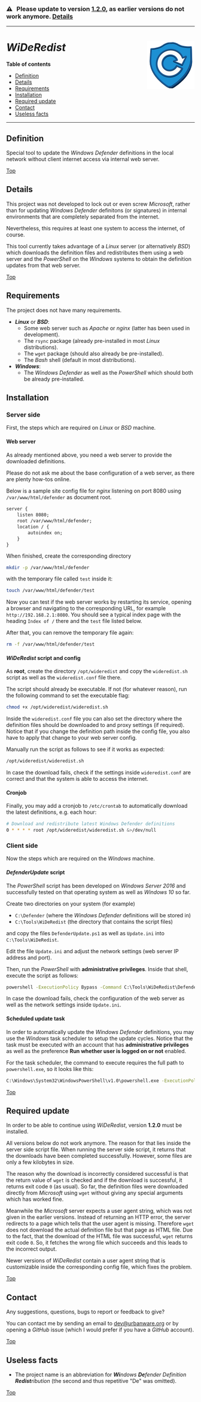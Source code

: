 ### :warning: Please update to version <a href="https://github.com/urbanware-org/wideredist/releases/tag/1.2.0">1.2.0</a>, as earlier versions do not work anymore. [Details](#required-update)</a>
--------

# *WiDeRedist* <img src="https://raw.githubusercontent.com/urbanware-org/wideredist/master/wideredist.png" alt="WiDeRedist logo" height="128px" width="128px" align="right"/>

**Table of contents**
*   [Definition](#definition)
*   [Details](#details)
*   [Requirements](#requirements)
*   [Installation](#installation)
*   [Required update](#required-update)
*   [Contact](#contact)
*   [Useless facts](#useless-facts)

----

## Definition

Special tool to update the *Windows Defender* definitions in the local network without client internet access via internal web server.

[Top](#wideredist-)

## Details

This project was not developed to lock out or even screw *Microsoft*, rather than for updating *Windows Defender* definitons (or signatures) in internal environments that are completely separated from the internet.

Nevertheless, this requires at least one system to access the internet, of course.

This tool currently takes advantage of a *Linux* server (or alternatively *BSD*) which downloads the definition files and redistributes them using a web server and the *PowerShell* on the *Windows* systems to obtain the definition updates from that web server.

[Top](#wideredist-)

## Requirements

The project does not have many requirements.

*   ***Linux*** or ***BSD***:
    *   Some web server such as *Apache* or *nginx* (latter has been used in development).
    *   The `rsync` package (already pre-installed in most *Linux* distributions).
    *   The `wget` package (should also already be pre-installed).
    *   The *Bash* shell (default in most distributions).
*   ***Windows***:
    *   The *Windows Defender* as well as the *PowerShell* which should both be already pre-installed.

## Installation

### Server side

First, the steps which are required on *Linux* or *BSD* machine.

#### Web server

As already mentioned above, you need a web server to provide the downloaded definitions.

Please do not ask me about the base configuration of a web server, as there are plenty how-tos online.

Below is a sample site config file for *nginx* listening on port 8080 using `/var/www/html/defender` as document root.

```nginx
server {
    listen 8080;
    root /var/www/html/defender;
    location / {
        autoindex on;
    }
}
```

When finished, create the corresponding directory

```bash
mkdir -p /var/www/html/defender
```

with the temporary file called `test` inside it:

```bash
touch /var/www/html/defender/test
```

Now you can test if the web server works by restarting its service, opening a browser and navigating to the corresponding URL, for example `http://192.168.2.1:8080`. You should see a typical index page with the heading `Index of /` there and the `test` file listed below.

After that, you can remove the temporary file again:

```bash
rm -f /var/www/html/defender/test
```

#### *WiDeRedist* script and config

As **root**, create the directory `/opt/wideredist` and copy the `wideredist.sh` script as well as the `wideredist.conf` file there.

The script should already be executable. If not (for whatever reason), run the following command to set the executable flag:

```bash
chmod +x /opt/wideredist/wideredist.sh
```

Inside the `wideredist.conf` file you can also set the directory where the definition files should be downloaded to and proxy settings (if required). Notice that if you change the definition path inside the config file, you also have to apply that change to your web server config.

Manually run the script as follows to see if it works as expected:

```bash
/opt/wideredist/wideredist.sh
```

In case the download fails, check if the settings inside `wideredist.conf` are correct and that the system is able to access the internet.

#### Cronjob

Finally, you may add a cronjob to `/etc/crontab` to automatically download the latest definitions, e.g. each hour:

```bash
# Download and redistribute latest Windows Defender definitions
0 * * * * root /opt/wideredist/wideredist.sh &>/dev/null
```

### Client side

Now the steps which are required on the *Windows* machine.

#### *DefenderUpdate* script

The *PowerShell* script has been developed on *Windows Server 2016* and successfully tested on that operating system as well as *Windows 10* so far.

Create two directories on your system (for example)

*   `C:\Defender` (where the *Windows Defender* definitions will be stored in)
*   `C:\Tools\WiDeRedist` (the directory that contains the script files)

and copy the files `DefenderUpdate.ps1` as well as `Update.ini` into `C:\Tools\WiDeRedist`.

Edit the file `Update.ini` and adjust the network settings (web server IP address and port).

Then, run the *PowerShell* with **administrative privileges**. Inside that shell, execute the script as follows:

```cmd
powershell -ExecutionPolicy Bypass -Command C:\Tools\WiDeRedist\DefenderUpdate.ps1
```

In case the download fails, check the configuration of the web server as well as the network settings inside `Update.ini`.

#### Scheduled update task

In order to automatically update the *Windows Defender* definitions, you may use the *Windows* task scheduler to setup the update cycles. Notice that the task must be executed with an account that has **administrative privileges** as well as the preference **Run whether user is logged on or not** enabled.

For the task scheduler, the command to execute requires the full path to `powershell.exe`, so it looks like this:

```cmd
C:\Windows\System32\WindowsPowerShell\v1.0\powershell.exe -ExecutionPolicy Bypass -Command C:\Tools\WiDeRedist\DefenderUpdate.ps1
```

[Top](#wideredist-)

## Required update

In order to be able to continue using *WiDeRedist*, version **1.2.0** must be installed.

All versions below do not work anymore. The reason for that lies inside the server side script file. When running the server side script, it returns that the downloads have been completed successfully. However, some files are only a few kilobytes in size.

The reason why the download is incorrectly considered successful is that the return value of `wget` is checked and if the download is successful, it returns exit code `0` (as usual). So far, the definition files were downloaded directly from *Microsoft* using `wget` without giving any special arguments which has worked fine.

Meanwhile the *Microsoft* server expects a user agent string, which was not given in the earlier versions. Instead of returning an HTTP error, the server redirects to a page which tells that the user agent is missing. Therefore `wget` does not download the actual definition file but that page as HTML file. Due to the fact, that the download of the HTML file was successful, `wget` returns exit code `0`. So, it fetches the wrong file which succeeds and this leads to the incorrect output.

Newer versions of *WiDeRedist* contain a user agent string that is customizable inside the corresponding config file, which fixes the problem.

[Top](#wideredist-)

## Contact

Any suggestions, questions, bugs to report or feedback to give?

You can contact me by sending an email to [dev@urbanware.org](mailto:dev@urbanware.org) or by opening a *GitHub* issue (which I would prefer if you have a *GitHub* account).

[Top](#wideredist-)

## Useless facts

*   The project name is an abbreviation for ***Wi**ndows* ***De**fender* *Definition* ***Redist**ribution* (the second and thus repetitive "De" was omitted).

[Top](#wideredist-)
